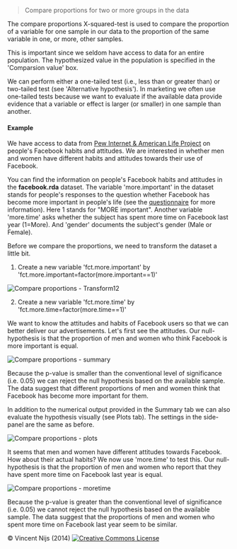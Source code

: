 > Compare proportions for two or more groups in the data

The compare proportions X-squared-test is used to compare the proportion of a variable for one sample in our data to the proportion of the same variable in one, or more, other samples. 

This is important since we seldom have access to data for an entire population. The hypothesized value in the population is specified in the 'Comparsion value' box. 

We can perform either a one-tailed test (i.e., less than or greater than) or two-tailed test (see 'Alternative hypothesis'). In marketing we often use one-tailed tests because we want to evaluate if the available data provide evidence that a variable or effect is larger (or smaller) in one sample than another.

#### Example

We have access to data from <a href="http://www.pewinternet.org/Shared-Content/Data-Sets/2012/December-2012--Facebook-%28omnibus%29.aspx" target="_blank">Pew Internet & American Life Project</a> on people's Facebook habits and attitudes. We are interested in whether men and women have different habits and attitudes towards their use of Facebook. 

You can find the information on people's Facebook habits and attitudes in the __facebook.rda__ dataset. The variable 'more.important' in the dataset stands for people's responses to the question whether Facebook has become more important in people's life (see the <a href="http://www.pewinternet.org/~/media/Files/Data%20Sets/2012/Omnibus_Dec_2012_Quest.docx" target="_blank">questionnaire</a> for more information). Here 1 stands for "MORE important". Another variable 'more.time' asks whether the subject has spent more time on Facebook last year (1=More). And 'gender' documents the subject's gender (Male or Female).

Before we compare the proportions, we need to transform the dataset a little bit. 

1) Create a new variable 'fct.more.important' by 'fct.more.important=factor(more.important==1)'

![Compare proportions - Transform12](figures_quant/CompareProportionsTransform.png)

2) Create a new variable 'fct.more.time' by 'fct.more.time=factor(more.time==1)'

We want to know the attitudes and habits of Facebook users so that we can better deliver our advertisements. Let's first see the attitudes. Our null-hypothesis is that the proportion of men and women who think Facebook is more important is equal. 

![Compare proportions - summary](figures_quant/CompareProportionsSummary.png)

Because the p-value is smaller than the conventional level of significance (i.e. 0.05) we can reject the null hypothesis based on the available sample. The data suggest that different proportions of men and women think that Facebook has become more important for them.

In addition to the numerical output provided in the Summary tab we can also evaluate the hypothesis visually (see Plots tab). The settings in the side-panel are the same as before. 

![Compare proportions - plots](figures_quant/CompareProportionsPlots.png)

It seems that men and women have different attitudes towards Facebook. How about their actual habits? We now use 'more.time' to test this. Our null-hypothesis is that the proportion of men and women who report that they have spent more time on Facebook last year is equal. 

![Compare proportions - moretime](figures_quant/CompareProportionsMoretime.png)

Because the p-value is greater than the conventional level of significance (i.e. 0.05) we cannot reject the null hypothesis based on the available sample. The data suggest that the proportions of men and women who spent more time on Facebook last year seem to be similar.

&copy; Vincent Nijs (2014) <a rel="license" href="http://creativecommons.org/licenses/by-nc-sa/4.0/" target="_blank"><img alt="Creative Commons License" style="border-width:0" src="imgs/80x15.png" /></a>
